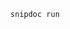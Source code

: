 <!-- <snip id="create-db" inject_from="code"> -->

<!-- </snip> -->

<!-- <snip id="inject-from-yaml" inject_from="yaml> -->
  ```sh
    snipdoc run
  ```
<!-- </snip> -->

<!-- <snip id="not-found" inject_from="yaml"> -->
  
<!-- </snip> -->